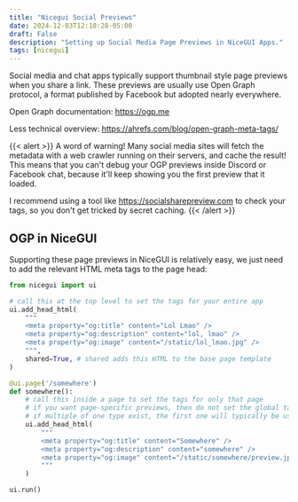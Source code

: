 ```yaml
---
title: "Nicegui Social Previews"
date: 2024-12-03T12:10:28-05:00
draft: False
description: "Setting up Social Media Page Previews in NiceGUI Apps."
tags: [nicegui]
---
```


Social media and chat apps typically support thumbnail style page previews when you share a link. These previews are usually use Open Graph protocol, a format published by Facebook but adopted nearly everywhere.

Open Graph documentation: https://ogp.me

Less technical overview: https://ahrefs.com/blog/open-graph-meta-tags/

{{< alert >}}
A word of warning! Many social media sites will fetch the metadata with a web crawler running on their servers, and cache the result! This means that you can't debug your OGP previews inside Discord or Facebook chat, because it'll keep showing you the first preview that it loaded. 

I recommend using a tool like https://socialsharepreview.com to check your tags, so you don't get tricked by secret caching.
{{< /alert >}}

## OGP in NiceGUI

Supporting these page previews in NiceGUI is relatively easy, we just need to add the relevant HTML meta tags to the page head:

```py
from nicegui import ui

# call this at the top level to set the tags for your entire app
ui.add_head_html(
    """
    <meta property="og:title" content="Lol Lmao" />
    <meta property="og:description" content="lol, lmao" />
    <meta property="og:image" content="/static/lol_lmao.jpg" />
    """,
    shared=True, # shared adds this HTML to the base page template 
)

@ui.page('/somewhere')
def somewhere():
    # call this inside a page to set the tags for only that page
    # if you want page-specific previews, then do not set the global tags because
    # if multiple of one type exist, the first one will typically be used
    ui.add_head_html(
        """
        <meta property="og:title" content="Somewhere" />
        <meta property="og:description" content="somewhere" />
        <meta property="og:image" content="/static/somewhere/preview.jpg" />
        """
    )

ui.run()
```
